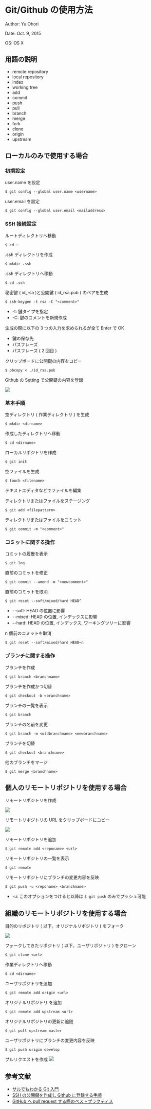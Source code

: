 # Git/Github の使用方法

Author: Yu Ohori

Date: Oct. 9, 2015

OS: OS X

## 用語の説明

* remote repository
* local repository
* index
* working tree
* add
* commit
* push
* pull
* branch
* merge
* fork
* clone
* origin
* upstream

## ローカルのみで使用する場合

### 初期設定

user.name を設定

`$ git config --global user.name <username>`

user.email を設定

`$ git config --global user.email <mailaddress>`

###  SSH 接続設定

ルートディレクトリへ移動

`$ cd ~`

.ssh ディレクトリを作成

`$ mkdir .ssh`

.ssh ディレクトリへ移動

`$ cd .ssh`

秘密鍵 ( id\_rsa )と公開鍵 ( id\_rsa.pub ) のペアを生成

`$ ssh-keygen -t rsa -C "<comment>"`

* -t: 鍵タイプを指定
* -C: 鍵のコメントを新規作成

生成の際に以下の 3 つの入力を求められるが全て Enter で OK

* 鍵の保存先
* パスフレーズ
* パスフレーズ ( 2 回目 )

クリップボードに公開鍵の内容をコピー

`$ pbcopy < ./id_rsa.pub`

Github の Setting で公開鍵の内容を登録

![](../images/img_00.png)

### 基本手順
空ディレクトリ ( 作業ディレクトリ ) を生成

`$ mkdir <dirname>`

作成したディレクトリへ移動

`$ cd <dirname>`

ローカルリポジトリを作成

`$ git init`

空ファイルを生成

`$ touch <filename>`

テキストエディタなどでファイルを編集

ディレクトリまたはファイルをステージング

`$ git add <filepattern>`

ディレクトリまたはファイルをコミット

`$ git commit -m "<comment>"`

### コミットに関する操作

コミットの履歴を表示

`$ git log`

直前のコミットを修正

`$ git commit --amend -m "<newcomment>"`

直前のコミットを取消

`$ git reset --soft/mixed/hard HEAD^`

* --soft: HEAD の位置に影響
* --mixed: HEAD の位置, インデックスに影響
* --hard: HEAD の位置, インデックス, ワーキングツリーに影響

n 個前のコミットを取消

`$ git reset --soft/mixed/hard HEAD~n`

### ブランチに関する操作

ブランチを作成

`$ git branch <branchname>`

ブランチを作成かつ切替

`$ git checkout -b <branchname>`

ブランチの一覧を表示

`$ git branch`

ブランチの名前を変更

`$ git branch -m <oldbranchname> <newbranchname>`

ブランチを切替

`$ git checkout <branchname>`

他のブランチをマージ

`$ git merge <branchname>`

## 個人のリモートリポジトリを使用する場合

リモートリポジトリを作成

![](../images/img_01.png)

リモートリポジトリの URL をクリップボードにコピー

![](../images/img_02.png)

リモートリポジトリを追加

`$ git remote add <reponame> <url>`

リモートリポジトリの一覧を表示

`$ git remote`

リモートリポジトリにブランチの変更内容を反映

`$ git push -u <reponame> <branchname>`

* -u: このオプションをつけると以降は `$ git push` のみでプッシュ可能

## 組織のリモートリポジトリを使用する場合

目的のリポジトリ ( 以下，オリジナルリポジトリ ) をフォーク

![](../images/img_03.png)

フォークしてきたリポジトリ ( 以下，ユーザリポジトリ ) をクローン

`$ git clone <url>`

作業ディレクトリへ移動

`$ cd <dirname>`

ユーザリポジトリを追加

`$ git remote add origin <url>`

オリジナルリポジトリ を追加

`$ git remote add upstream <url>`

オリジナルリポジトリの更新に追随

`$ git pull upstream master`

ユーザリポジトリにブランチの変更内容を反映

`$ git push origin develop`

プルリクエストを作成
![](../images/img_04.png)

## 参考文献

* [サルでもわかる Git 入門](http://www.backlog.jp/git-guide/)
* [SSH の公開鍵を作成し Github に登録する手順](http://monsat.hatenablog.com/entry/generating-ssh-keys-for-github)
* [GitHub へ pull request する際のベストプラクティス](http://d.hatena.ne.jp/hnw/20110528)

